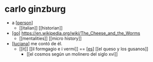 # carlo ginzburg

- a [[person]]
  - [[italian]] [[historian]]
- [[go]] https://en.wikipedia.org/wiki/The_Cheese_and_the_Worms
  - [[mentalities]] [[micro history]]
- [[luciana]] me contó de él.
  - [[it]] [[il formgagio e i vermi]] == [[es]] [[el queso y los gusanos]]
    - [[el cosmos según un molinero del siglo xvi]]


[//begin]: # "Autogenerated link references for markdown compatibility"
[person]: person "Person"
[go]: go "Go"
[luciana]: luciana "Luciana"
[es]: es "Es"
[//end]: # "Autogenerated link references"